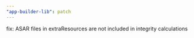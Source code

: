 ```yaml
---
"app-builder-lib": patch
---
```


fix: ASAR files in extraResources are not included in integrity calculations
